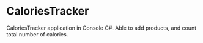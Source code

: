 # CaloriesTracker
CaloriesTracker application in Console C#. Able to add products, and count total number of calories.
